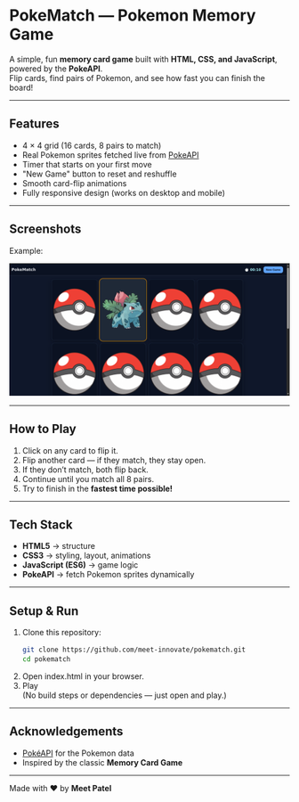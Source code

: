 #  PokeMatch — Pokemon Memory Game

A simple, fun **memory card game** built with **HTML, CSS, and JavaScript**, powered by the **PokeAPI**.  
Flip cards, find pairs of Pokemon, and see how fast you can finish the board!

---

##  Features
- 4 × 4 grid (16 cards, 8 pairs to match)  
- Real Pokemon sprites fetched live from [PokeAPI](https://pokeapi.co/)  
- Timer that starts on your first move  
- "New Game" button to reset and reshuffle  
- Smooth card-flip animations  
- Fully responsive design (works on desktop and mobile)  

---

##  Screenshots  
Example:  

![Game Screenshot](img/screenshot.png)

---

## How to Play
1. Click on any card to flip it.  
2. Flip another card — if they match, they stay open.  
3. If they don’t match, both flip back.  
4. Continue until you match all 8 pairs.  
5. Try to finish in the **fastest time possible!**  

---

## Tech Stack
- **HTML5** → structure  
- **CSS3** → styling, layout, animations  
- **JavaScript (ES6)** → game logic  
- **PokeAPI** → fetch Pokemon sprites dynamically  

---

## Setup & Run
1. Clone this repository:  
   ```bash
   git clone https://github.com/meet-innovate/pokematch.git
   cd pokematch
    ```
2. Open index.html in your browser.
3. Play  
(No build steps or dependencies — just open and play.)

---

## Acknowledgements
- [PokéAPI](https://pokeapi.co/) for the Pokemon data  
- Inspired by the classic **Memory Card Game**  

---

Made with ❤️ by **Meet Patel**